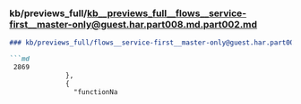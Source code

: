 ### kb/previews_full/kb__previews_full__flows__service-first__master-only@guest.har.part008.md.part002.md

```md
### kb/previews_full/flows__service-first__master-only@guest.har.part008.md (part 002)

```md
 2869
              },
              {
                "functionNa
```

```

```
